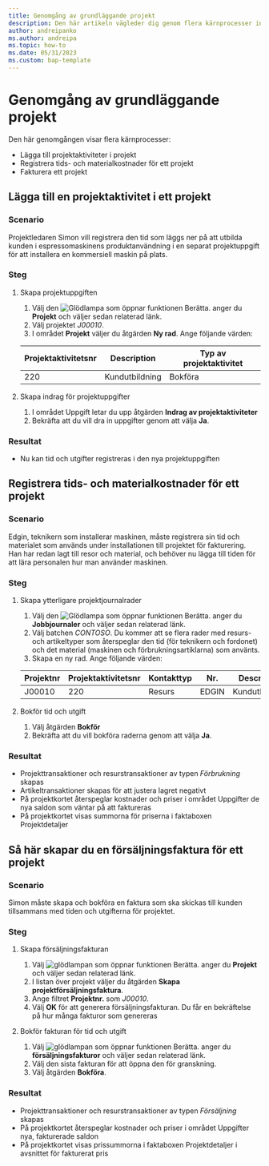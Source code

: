 ```yaml
---
title: Genomgång av grundläggande projekt
description: Den här artikeln vägleder dig genom flera kärnprocesser inom projektledning.
author: andreipanko
ms.author: andreipa
ms.topic: how-to
ms.date: 05/31/2023
ms.custom: bap-template
---
```

# <a name="walkthrough-of-basic-jobs"></a>Genomgång av grundläggande projekt

Den här genomgången visar flera kärnprocesser:

- Lägga till projektaktiviteter i projekt
- Registrera tids- och materialkostnader för ett projekt
- Fakturera ett projekt

## <a name="adding-a-job-task-to-a-job"></a>Lägga till en projektaktivitet i ett projekt

### <a name="scenario"></a>Scenario

Projektledaren Simon vill registrera den tid som läggs ner på att utbilda kunden i espressomaskinens produktanvändning i en separat projektuppgift för att installera en kommersiell maskin på plats.

### <a name="steps"></a>Steg

1. Skapa projektuppgiften  

    1. Välj den ![Glödlampa som öppnar funktionen Berätta.](../../media/ui-search/search_small.png "Berätta vad du vill göra") anger du **Projekt** och väljer sedan relaterad länk.  
    2. Välj projektet *J00010*.
    3. I området **Projekt** väljer du åtgärden **Ny rad**.  Ange följande värden:
 
    |Projektaktivitetsnr|Description|Typ av projektaktivitet|
    |------------|-----------|-------------|  
    |220|Kundutbildning|Bokföra|

2. Skapa indrag för projektuppgifter
   1. I området Uppgift letar du upp åtgärden **Indrag av projektaktiviteter**
   2. Bekräfta att du vill dra in uppgifter genom att välja **Ja**.

### <a name="results"></a>Resultat

 - Nu kan tid och utgifter registreras i den nya projektuppgiften

## <a name="record-time-and-material-expenses-to-a-job"></a>Registrera tids- och materialkostnader för ett projekt

### <a name="scenario-1"></a>Scenario

Edgin, teknikern som installerar maskinen, måste registrera sin tid och materialet som används under installationen till projektet för fakturering.  Han har redan lagt till resor och material, och behöver nu lägga till tiden för att lära personalen hur man använder maskinen.

### <a name="steps-1"></a>Steg

1. Skapa ytterligare projektjournalrader

    1. Välj den ![Glödlampa som öppnar funktionen Berätta.](../../media/ui-search/search_small.png "Berätta vad du vill göra") anger du **Jobbjournaler** och väljer sedan relaterad länk.  
    2. Välj batchen *CONTOSO*.  Du kommer att se flera rader med resurs- och artikeltyper som återspeglar den tid (för teknikern och fordonet) och det material (maskinen och förbrukningsartiklarna) som använts.
    3. Skapa en ny rad. Ange följande värden:
 
    |Projektnr|Projektaktivitetsnr|Kontakttyp|Nr.|Description|Kvantitet|
    |-------|------------|----|---|-----------|--------|  
    |J00010|220|Resurs|EDGIN|Kundutbildning|1|

2. Bokför tid och utgift
   1. Välj åtgärden **Bokför**
   2. Bekräfta att du vill bokföra raderna genom att välja **Ja**.

### <a name="results-1"></a>Resultat

 - Projekttransaktioner och resurstransaktioner av typen *Förbrukning* skapas
 - Artikeltransaktioner skapas för att justera lagret negativt
 - På projektkortet återspeglar kostnader och priser i området Uppgifter de nya saldon som väntar på att faktureras
 - På projektkortet visas summorna för priserna i faktaboxen Projektdetaljer

## <a name="creating-a-sales-invoice-for-a-job"></a>Så här skapar du en försäljningsfaktura för ett projekt

### <a name="scenario-2"></a>Scenario
Simon måste skapa och bokföra en faktura som ska skickas till kunden tillsammans med tiden och utgifterna för projektet.

### <a name="steps-2"></a>Steg
1. Skapa försäljningsfakturan

    1. Välj ![glödlampan som öppnar funktionen Berätta.](../../media/ui-search/search_small.png "Berätta vad du vill göra") anger du **Projekt** och väljer sedan relaterad länk.  
    2. I listan över projekt väljer du åtgärden **Skapa projektförsäljningsfaktura**.
    3. Ange filtret **Projektnr.** som *J00010*.
    4. Välj **OK** för att generera försäljningsfakturan.  Du får en bekräftelse på hur många fakturor som genereras

2. Bokför fakturan för tid och utgift
   1. Välj ![glödlampan som öppnar funktionen Berätta.](../../media/ui-search/search_small.png "Berätta vad du vill göra") anger du **försäljningsfakturor** och väljer sedan relaterad länk.  
   2. Välj den sista fakturan för att öppna den för granskning.
   3. Välj åtgärden **Bokföra**.

### <a name="results-2"></a>Resultat

 - Projekttransaktioner och resurstransaktioner av typen *Försäljning* skapas
 - På projektkortet återspeglar kostnader och priser i området Uppgifter nya, fakturerade saldon
 - På projektkortet visas prissummorna i faktaboxen Projektdetaljer i avsnittet för fakturerat pris
